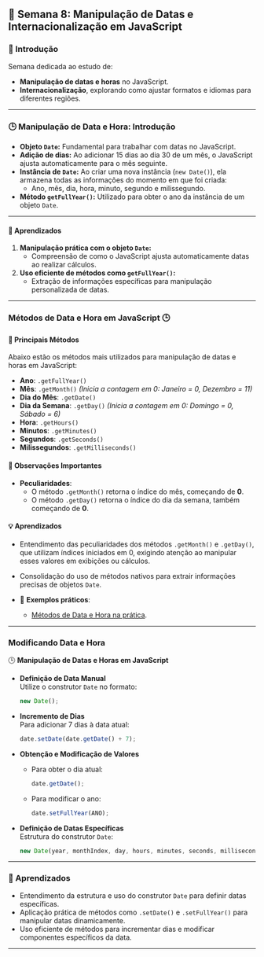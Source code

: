 ## 📅 Semana 8: Manipulação de Datas e Internacionalização em JavaScript

### 🌟 Introdução
Semana dedicada ao estudo de:
- **Manipulação de datas e horas** no JavaScript.
- **Internacionalização**, explorando como ajustar formatos e idiomas para diferentes regiões.

---

### 🕒 Manipulação de Data e Hora: Introdução
- **Objeto `Date`:** Fundamental para trabalhar com datas no JavaScript.
- **Adição de dias:** Ao adicionar 15 dias ao dia 30 de um mês, o JavaScript ajusta automaticamente para o mês seguinte.
- **Instância de `Date`:** Ao criar uma nova instância (`new Date()`), ela armazena todas as informações do momento em que foi criada:
  - Ano, mês, dia, hora, minuto, segundo e milissegundo.
- **Método `getFullYear()`:** Utilizado para obter o ano da instância de um objeto `Date`.

---

#### 🧠 Aprendizados
1. **Manipulação prática com o objeto `Date`:** 
   - Compreensão de como o JavaScript ajusta automaticamente datas ao realizar cálculos.
2. **Uso eficiente de métodos como `getFullYear()`:** 
   - Extração de informações específicas para manipulação personalizada de datas.

---

### Métodos de Data e Hora em JavaScript 🕒

#### 📌 **Principais Métodos**
Abaixo estão os métodos mais utilizados para manipulação de datas e horas em JavaScript:

- **Ano**: `.getFullYear()`
- **Mês**: `.getMonth()` *(Inicia a contagem em 0: Janeiro = 0, Dezembro = 11)*
- **Dia do Mês**: `.getDate()`
- **Dia da Semana**: `.getDay()` *(Inicia a contagem em 0: Domingo = 0, Sábado = 6)*
- **Hora**: `.getHours()`
- **Minutos**: `.getMinutes()`
- **Segundos**: `.getSeconds()`
- **Milissegundos**: `.getMilliseconds()`

#### 📝 **Observações Importantes**
- **Peculiaridades**:
  - O método `.getMonth()` retorna o índice do mês, começando de **0**.
  - O método `.getDay()` retorna o índice do dia da semana, também começando de **0**.

#### 💡 **Aprendizados**
- Entendimento das peculiaridades dos métodos `.getMonth()` e `.getDay()`, que utilizam índices iniciados em 0, exigindo atenção ao manipular esses valores em exibições ou cálculos.
- Consolidação do uso de métodos nativos para extrair informações precisas de objetos `Date`.

- 🧩 **Exemplos práticos**: 
   - [Métodos de Data e Hora na prática](semana8/semana8.html).
---

### Modificando Data e Hora

🕒 **Manipulação de Datas e Horas em JavaScript**

- **Definição de Data Manual**  
  Utilize o construtor `Date` no formato:  
  ```javascript
  new Date();
  ```

- **Incremento de Dias**  
  Para adicionar 7 dias à data atual:  
  ```javascript
  date.setDate(date.getDate() + 7);
  ```

- **Obtenção e Modificação de Valores**  
  - Para obter o dia atual:  
    ```javascript
    date.getDate();
    ```
  - Para modificar o ano:  
    ```javascript
    date.setFullYear(ANO);
    ```

- **Definição de Datas Específicas**  
  Estrutura do construtor `Date`:  
  ```javascript
  new Date(year, monthIndex, day, hours, minutes, seconds, milliseconds);
  ```

---

### 📘 Aprendizados

- Entendimento da estrutura e uso do construtor `Date` para definir datas específicas.
- Aplicação prática de métodos como `.setDate()` e `.setFullYear()` para manipular datas dinamicamente.
- Uso eficiente de métodos para incrementar dias e modificar componentes específicos da data.

---

